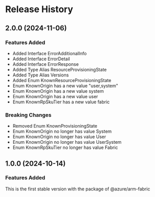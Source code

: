 # Release History
    
## 2.0.0 (2024-11-06)
    
### Features Added

  - Added Interface ErrorAdditionalInfo
  - Added Interface ErrorDetail
  - Added Interface ErrorResponse
  - Added Type Alias ResourceProvisioningState
  - Added Type Alias Versions
  - Added Enum KnownResourceProvisioningState
  - Enum KnownOrigin has a new value "user,system"
  - Enum KnownOrigin has a new value system
  - Enum KnownOrigin has a new value user
  - Enum KnownRpSkuTier has a new value fabric

### Breaking Changes

  - Removed Enum KnownProvisioningState
  - Enum KnownOrigin no longer has value System
  - Enum KnownOrigin no longer has value User
  - Enum KnownOrigin no longer has value UserSystem
  - Enum KnownRpSkuTier no longer has value Fabric
    
    
## 1.0.0 (2024-10-14)

### Features Added

This is the first stable version with the package of @azure/arm-fabric
